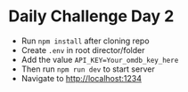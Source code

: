 # Daily Challenge Day 2
- Run `npm install` after cloning repo
- Create `.env` in root director/folder
- Add the value `API_KEY=Your_omdb_key_here`
- Then run `npm run dev` to start server
- Navigate to [http://localhost:1234](http://localhost:1234)